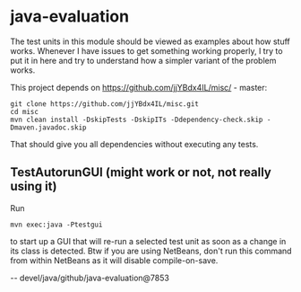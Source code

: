 # java-evaluation

The test units in this module should be viewed as examples about how stuff
works. Whenever I have issues to get something working properly, I try to
put it in here and try to understand how a simpler variant of the problem
works.

This project depends on https://github.com/jjYBdx4IL/misc/ - master:

    git clone https://github.com/jjYBdx4IL/misc.git
    cd misc
    mvn clean install -DskipTests -DskipITs -Ddependency-check.skip -Dmaven.javadoc.skip

That should give you all dependencies without executing any tests.


## TestAutorunGUI (might work or not, not really using it)

Run

    mvn exec:java -Ptestgui

to start up a GUI that will re-run a selected test unit as soon as
a change in its class is detected. Btw if you are using NetBeans, don't
run this command from within NetBeans as it will disable compile-on-save.



--
devel/java/github/java-evaluation@7853
